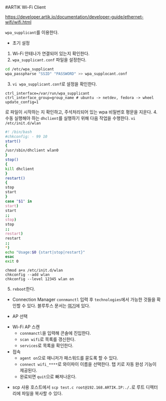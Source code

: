 #ARTIK Wi-Fi Client

https://developer.artik.io/documentation/developer-guide/ethernet-wifi/wifi.html

`wpa_supplicant`를 이용한다.

* 초기 설정

1. Wi-Fi 안테나가 연결되어 있는지 확인한다.
2. `wpa_supplicant.conf` 파일을 설정한다.
```bash
cd /etc/wpa_supplicant
wpa_passpharse "SSID" "PASSWORD" >> wpa_supplocant.conf
```
3. `vi wpa_supplicant.conf`로 설정을 확인한다.
```
ctrl_interface=/var/run/wpa_supplicant
ctrl_interface_group=group_name # ubuntu -> netdev, fedora -> wheel
update_config=1
```
로 파일이 시작하는 지 확인하고, 주석처리되어 있는 wpa 비밀번호 평문을 지운다.
4. 수동 실행해야 하는 `dhclient`를 실행하기 위해 다음 작업을 수행한다.
`vi /etc/init.d/wlan`
```bash
#! /bin/bash
#chkconfig: - 99 10
start()
{
/usr/sbin/dhclient wlan0
}
stop()
{
kill dhclient
}
restart()
{
stop
start
}
case "$1" in
start)
start
;;
stop)
stop
;;
restart)
restart
;;
*)
echo "Usage:$0 {start|stop|restart}"
esac
exit 0 
```
```
chmod a+x /etc/init.d/wlan
chkconfig --add wlan
chkconfig --level 12345 wlan on﻿
```

5. `reboot`한다.

* Connection Manager
`connmanctl` 입력 후 `technologies`에서 가능한 것들을 확인할 수 있다.
블루투스 문서는 [여기](https://developer.artik.io/documentation/developer-guide/wireless-iot/bluetooth.html)에 있다.

* AP 선택
- Wi-Fi AP 스캔
    * `connmanctl`을 입력해 콘솔에 진입한다.
    * `scan wifi`로 목록를 갱신한다.
    * `services`로 목록을 확인한다.
- 접속
    * `agent on`으로 매니저가 패스워드를 묻도록 할 수 있다.
    * `connect wifi_****`로 와이파이 이름을 선택한다. 탭 키로 자동 완성 기능이 제공된다.
    * 완료되면 `quit`으로 빠져나온다.

* scp 사용
호스트에서 
`scp test.c root@192.168.ARTIK.IP:./.`로 루트 디렉터리에 파일을 복사할 수 있다.